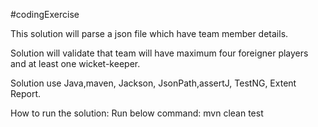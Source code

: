 #codingExercise

This solution will parse a json file which have team member details.

Solution will validate that team will have maximum four foreigner players and 
at least one wicket-keeper.

Solution use Java,maven, Jackson, JsonPath,assertJ, TestNG, Extent Report.

How to run the solution:
Run below command:
mvn clean test 